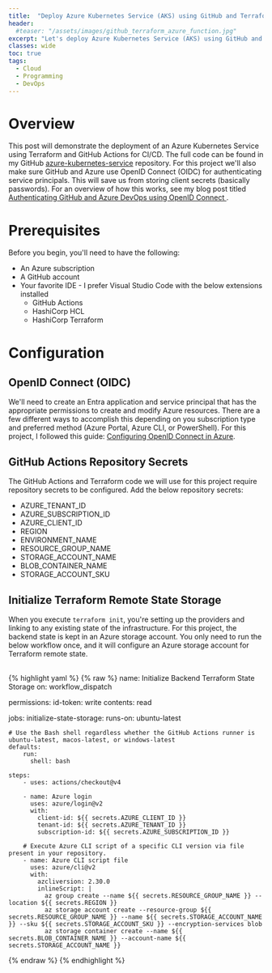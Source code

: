 ```yaml
---
title:  "Deploy Azure Kubernetes Service (AKS) using GitHub and Terraform"
header:
  #teaser: "/assets/images/github_terraform_azure_function.jpg"
excerpt: "Let's deploy Azure Kubernetes Service (AKS) using GitHub and Terraform!"
classes: wide
toc: true
tags:
  - Cloud
  - Programming
  - DevOps
---
```


# Overview

This post will demonstrate the deployment of an Azure Kubernetes Service using Terraform and GitHub Actions for CI/CD.  The full code can be found in my GitHub [azure-kubernetes-service](https://github.com/rimlaban7/azure-kubernetes-service-terraform) repository. For this project we'll also make sure GitHub and Azure use OpenID Connect (OIDC) for authenticating service principals. This will save us from storing client secrets (basically passwords).  For an overview of how this works, see my blog post titled [Authenticating GitHub and Azure DevOps using OpenID Connect ](https://www.theroadtocloud.com/blog/github-and-azure-devops-oidc-authentication/).

# Prerequisites

Before you begin, you'll need to have the following:

- An Azure subscription
- A GitHub account
- Your favorite IDE - I prefer Visual Studio Code with the below extensions installed
    - GitHub Actions
    - HashiCorp HCL 
    - HashiCorp Terraform

# Configuration

## OpenID Connect (OIDC)

We'll need to create an Entra application and service principal that has the appropriate permissions to create and modify Azure resources.  There are a few different ways to accomplish this depending on you subscription type and preferred method (Azure Portal, Azure CLI, or PowerShell).  For this project, I followed this guide: [Configuring OpenID Connect in Azure](https://docs.github.com/en/actions/deployment/security-hardening-your-deployments/configuring-openid-connect-in-azure).

## GitHub Actions Repository Secrets

The GitHub Actions and Terraform code we will use for this project require repository secrets to be configured.  Add the below repository secrets:
- AZURE_TENANT_ID
- AZURE_SUBSCRIPTION_ID
- AZURE_CLIENT_ID
- REGION
- ENVIRONMENT_NAME
- RESOURCE_GROUP_NAME
- STORAGE_ACCOUNT_NAME
- BLOB_CONTAINER_NAME
- STORAGE_ACCOUNT_SKU

## Initialize Terraform Remote State Storage

When you execute `terraform init`, you're setting up the providers and linking to any existing state of the infrastructure. For this project, the backend state is kept in an Azure storage account.  You only need to run the below workflow once, and it will configure an Azure storage account for Terraform remote state.

<br>
{% highlight yaml %}
{% raw %}
name: Initialize Backend Terraform State Storage
on: 
  workflow_dispatch

permissions:
      id-token: write
      contents: read
      
jobs: 
  initialize-state-storage:
    runs-on: ubuntu-latest

    # Use the Bash shell regardless whether the GitHub Actions runner is ubuntu-latest, macos-latest, or windows-latest
    defaults:
        run:
          shell: bash

    steps:
        - uses: actions/checkout@v4

        - name: Azure login
          uses: azure/login@v2
          with:
            client-id: ${{ secrets.AZURE_CLIENT_ID }}
            tenant-id: ${{ secrets.AZURE_TENANT_ID }}
            subscription-id: ${{ secrets.AZURE_SUBSCRIPTION_ID }}

        # Execute Azure CLI script of a specific CLI version via file present in your repository.
        - name: Azure CLI script file
          uses: azure/cli@v2
          with:
            azcliversion: 2.30.0
            inlineScript: |
              az group create --name ${{ secrets.RESOURCE_GROUP_NAME }} --location ${{ secrets.REGION }} 
              az storage account create --resource-group ${{ secrets.RESOURCE_GROUP_NAME }} --name ${{ secrets.STORAGE_ACCOUNT_NAME }} --sku ${{ secrets.STORAGE_ACCOUNT_SKU }} --encryption-services blob
              az storage container create --name ${{ secrets.BLOB_CONTAINER_NAME }} --account-name ${{ secrets.STORAGE_ACCOUNT_NAME }}
{% endraw %}
{% endhighlight %}
<br>    

